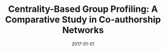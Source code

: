 ---
title: "Centrality-Based Group Profiling: A Comparative Study in Co-authorship Networks"
collection: publications
permalink: /publication/2017-01-01-ngs
excerpt: #'This paper is about the number 1. The number 2 is left for future work.'
date: 2017-01-01
venue: 'NEW GENERATION COMPUTING'
paperurl: 'https://link.springer.com/article/10.1007/s00354-017-0028-9'
citation: 'GOMES, JOÃO E. A. ; PRUDENCIO, R. B. C. ; NASCIMENTO, A. C. A. . Centrality-Based Group Profiling: A Comparative Study in Co-authorship Networks. NEW GENERATION COMPUTING, v. --, p. --, 2017.'
---